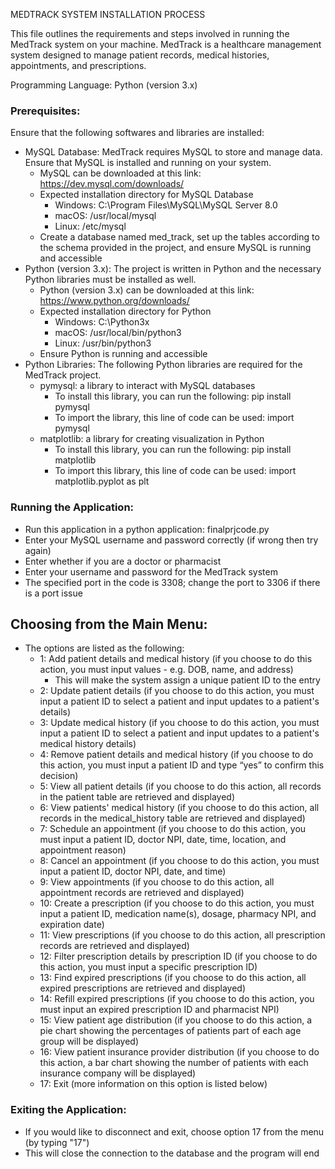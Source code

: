 MEDTRACK SYSTEM INSTALLATION PROCESS 

This file outlines the requirements and steps involved in running the MedTrack system on your machine.
MedTrack is a healthcare management system designed to manage patient records, medical histories, appointments, and prescriptions.

Programming Language: Python (version 3.x)

### Prerequisites:
Ensure that the following softwares and libraries are installed:
- MySQL Database: MedTrack requires MySQL to store and manage data. Ensure that MySQL is installed and running on your system.
  - MySQL can be downloaded at this link: https://dev.mysql.com/downloads/
  - Expected installation directory for MySQL Database
    - Windows: C:\Program Files\MySQL\MySQL Server 8.0
    - macOS: /usr/local/mysql
    - Linux: /etc/mysql
  - Create a database named med_track, set up the tables according to the schema provided in the project, and ensure MySQL is running and accessible
- Python (version 3.x): The project is written in Python and the necessary Python libraries must be installed as well.
  - Python (version 3.x) can be downloaded at this link: https://www.python.org/downloads/
  - Expected installation directory for Python
    - Windows: C:\Python3x
    - macOS: /usr/local/bin/python3
    - Linux: /usr/bin/python3
  - Ensure Python is running and accessible
- Python Libraries: The following Python libraries are required for the MedTrack project.
  - pymysql: a library to interact with MySQL databases
    - To install this library, you can run the following: pip install pymysql
    - To import the library, this line of code can be used: import pymysql
  - matplotlib: a library for creating visualization in Python
    - To install this library, you can run the following: pip install matplotlib
    - To import this library, this line of code can be used: import matplotlib.pyplot as plt 

### Running the Application:
- Run this application in a python application: finalprjcode.py
- Enter your MySQL username and password correctly (if wrong then try again)
- Enter whether if you are a doctor or pharmacist
- Enter your username and password for the MedTrack system
- The specified port in the code is 3308; change the port to 3306 if there is a port issue

## Choosing from the Main Menu:
- The options are listed as the following:
  - 1: Add patient details and medical history (if you choose to do this action, you must input values - e.g. DOB, name, and address)
    - This will make the system assign a unique patient ID to the entry
  - 2: Update patient details (if you choose to do this action, you must input a patient ID to select a patient and input updates to a patient's details)
  - 3: Update medical history (if you choose to do this action, you must input a patient ID to select a patient and input updates to a patient's medical history details)
  - 4: Remove patient details and medical history (if you choose to do this action, you must input a patient ID and type “yes” to confirm this decision)
  - 5: View all patient details (if you choose to do this action, all records in the patient table are retrieved and displayed)
  - 6: View patients' medical history (if you choose to do this action, all records in the medical_history table are retrieved and displayed)
  - 7: Schedule an appointment (if you choose to do this action, you must input a patient ID, doctor NPI, date, time, location, and appointment reason)
  - 8: Cancel an appointment (if you choose to do this action, you must input a patient ID, doctor NPI, date, and time)
  - 9: View appointments (if you choose to do this action, all appointment records are retrieved and displayed)
  - 10: Create a prescription (if you choose to do this action, you must input a patient ID, medication name(s), dosage, pharmacy NPI, and expiration date)
  - 11: View prescriptions (if you choose to do this action, all prescription records are retrieved and displayed)
  - 12: Filter prescription details by prescription ID (if you choose to do this action, you must input a specific prescription ID)
  - 13: Find expired prescriptions (if you choose to do this action, all expired prescriptions are retrieved and displayed)
  - 14: Refill expired prescriptions (if you choose to do this action, you must input an expired prescription ID and pharmacist NPI)
  - 15: View patient age distribution (if you choose to do this action, a pie chart showing the percentages of patients part of each age group will be displayed)
  - 16: View patient insurance provider distribution (if you choose to do this action, a bar chart showing the number of patients with each insurance company will be displayed)
  - 17: Exit (more information on this option is listed below)

### Exiting the Application:
- If you would like to disconnect and exit, choose option 17 from the menu (by typing "17")
- This will close the connection to the database and the program will end
